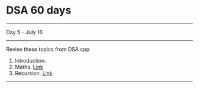 # DSA 60 days 

<hr>
Day 5 - July 16
<hr>
Revise these topics from DSA cpp

1. Introduction. 
2. Maths. <a href="www.geeksforgeeks.org/mathematical-algorithms/">Link</a>
3. Recursion. <a href="https://www.geeksforgeeks.org/recursion/">Link</a>
<hr>
<!-- <img src="https://github.com/Sushreesatarupa/DSA-60Days/blob/main/Day05/20210714_014707_0000.png?raw=true"> -->
